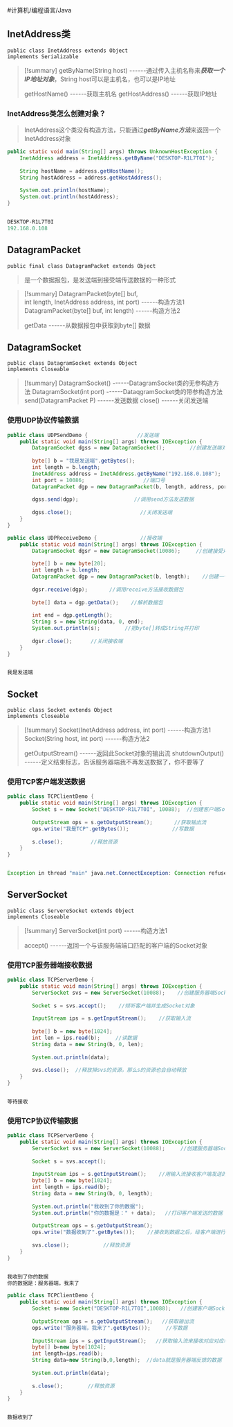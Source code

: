 #计算机/编程语言/Java  

## InetAddress类
```
public class InetAddress extends Object
implements Serializable
```

>[!summary]
>getByName(String host)  ------通过传入主机名称来***获取一个IP地址对象***，String host可以是主机名，也可以是IP地址
>
>getHostName()  ------获取主机名
>getHostAddress()  ------获取IP地址

### InetAddress类怎么创建对象？
>InetAddress这个类没有构造方法，只能通过***getByName方法***来返回一个InetAddress对象

```java
public static void main(String[] args) throws UnknownHostException {  
    InetAddress address = InetAddress.getByName("DESKTOP-R1L7T0I");  
  
    String hostName = address.getHostName();  
    String hostAddress = address.getHostAddress();  
  
    System.out.println(hostName);  
    System.out.println(hostAddress);  
}


DESKTOP-R1L7T0I
192.168.0.108
```



## DatagramPacket
```
public final class DatagramPacket extends Object
```
>是一个数据报包，是发送端到接受端传送数据的一种形式


>[!summary]
>DatagramPacket(byte[] buf, int length, InetAddress address, int port)  ------构造方法1
>DatagramPacket(byte[] buf, int length)  ------构造方法2
>
>getData  ------从数据报包中获取到byte[] 数据


## DatagramSocket
```
public class DatagramSocket extends Object
implements Closeable
```

>[!summary]
>DatagramSocket()  ------DatagramSocket类的无参构造方法
>DatagramSocket(int port)  ------DataqgramSocket类的带参构造方法
>send(DatagramPacket P)  ------发送数据
>close()  ------关闭发送端

### 使用UDP协议传输数据
```java
public class UDPSendDemo {                //发送端
    public static void main(String[] args) throws IOException {  
        DatagramSocket dgss = new DatagramSocket();        //创建发送端对象  
  
        byte[] b = "我是发送端".getBytes();  
        int length = b.length;  
        InetAddress address = InetAddress.getByName("192.168.0.108");      //创建一个ip地址对象  
        int port = 10086;                   //端口号  
        DatagramPacket dgp = new DatagramPacket(b, length, address, port);     //创建数据包  
  
        dgss.send(dgp);                  //调用send方法发送数据  
  
        dgss.close();                      //关闭发送端  
    }  
}
```
```java
public class UDPReceiveDemo {              //接收端
    public static void main(String[] args) throws IOException {  
        DatagramSocket dgsr = new DatagramSocket(10086);     //创建接受对象  
  
        byte[] b = new byte[20];  
        int length = b.length;  
        DatagramPacket dgp = new DatagramPacket(b, length);    //创建一个用于接收的数据包  
  
        dgsr.receive(dgp);       //调用receive方法接收数据包  
  
        byte[] data = dgp.getData();    //解析数据包  
  
        int end = dgp.getLength();  
        String s = new String(data, 0, end);  
        System.out.println(s);        //把byte[]转成String并打印  
  
        dgsr.close();      //关闭接收端  
    }  
}


我是发送端
```



## Socket
```
public class Socket extends Object
implements Closeable
```

>[!summary]
>Socket(InetAddress address, int port)  ------构造方法1
>Socket(String host, int port)  ------构造方法2
>
>getOutputStream()  ------返回此Socket对象的输出流
>shutdownOutput()  ------定义结束标志，告诉服务器端我不再发送数据了，你不要等了

### 使用TCP客户端发送数据
```java
public class TCPClientDemo {  
    public static void main(String[] args) throws IOException {  
        Socket s = new Socket("DESKTOP-R1L7T0I", 10088);  //创建客户端Socket对象  
  
        OutputStream ops = s.getOutputStream();       //获取输出流  
        ops.write("我是TCP".getBytes());              //写数据  
  
        s.close();         //释放资源  
    }  
}


Exception in thread "main" java.net.ConnectException: Connection refused: connect
```



## ServerSocket
```
public class ServereSocket extends Object
implements Closeable
```

>[!summary]
>ServerSocket(int port)  ------构造方法1
>
>accept()  ------返回一个与该服务端端口匹配的客户端的Socket对象

### 使用TCP服务器端接收数据
```java
public class TCPServerDemo {  
    public static void main(String[] args) throws IOException {  
        ServerSocket svs = new ServerSocket(10088);    //创建服务器端Socket对象  
  
        Socket s = svs.accept();    //倾听客户端并生成Socket对象  
  
        InputStream ips = s.getInputStream();    //获取输入流  
  
        byte[] b = new byte[1024];  
        int len = ips.read(b);     //读数据  
        String data = new String(b, 0, len);  
  
        System.out.println(data);  
  
        svs.close();  //释放掉svs的资源，那么s的资源也会自动释放  
    }  
}


等待接收
```

### 使用TCP协议传输数据
```java
public class TCPServerDemo {  
    public static void main(String[] args) throws IOException {  
        ServerSocket svs = new ServerSocket(10088);     //创建服务器端Socket对象  
  
        Socket s = svs.accept();  
  
        InputStream ips = s.getInputStream();    //用输入流接收客户端发送的数据  
        byte[] b = new byte[1024];  
        int length = ips.read(b);  
        String data = new String(b, 0, length);  
  
        System.out.println("我收到了你的数据");  
        System.out.println("你的数据是：" + data);   //打印客户端发送的数据  
  
        OutputStream ops = s.getOutputStream();  
        ops.write("数据收到了".getBytes());    //接收到数据之后，给客户端进行反馈  
  
        svs.close();           //释放资源  
    }  
}


我收到了你的数据
你的数据是：服务器端，我来了
```
```java
public class TCPClientDemo {  
    public static void main(String[] args) throws IOException {  
        Socket s=new Socket("DESKTOP-R1L7T0I",10088);   //创建客户端Socket对象  
  
        OutputStream ops = s.getOutputStream();   //获取输出流  
        ops.write("服务器端，我来了".getBytes());     //写数据  
  
        InputStream ips = s.getInputStream();   //获取输入流来接收对应对应端口的服务器反馈  
        byte[] b=new byte[1024];  
        int length=ips.read(b);  
        String data=new String(b,0,length);  //data就是服务器端反馈的数据  
  
        System.out.println(data);  
  
        s.close();        //释放资源  
    }  
}


数据收到了
```




















































